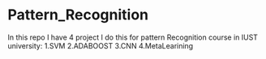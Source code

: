 # Pattern_Recognition
In this repo I have 4 project I do this for pattern Recognition course in IUST university:
1.SVM 
2.ADABOOST
3.CNN
4.MetaLearining 
